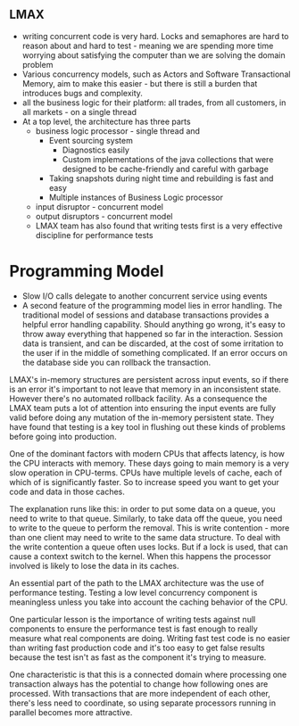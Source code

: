 ## LMAX
- writing concurrent code is very hard. Locks and semaphores are hard to reason about and hard to test - meaning we are spending more time worrying about satisfying the computer than we are solving the domain problem
- Various concurrency models, such as Actors and Software Transactional Memory, aim to make this easier - but there is still a burden that introduces bugs and complexity.
- all the business logic for their platform: all trades, from all customers, in all markets - on a single thread
- At a top level, the architecture has three parts
  - business logic processor - single thread and 
     - Event sourcing system
         - Diagnostics easily
         - Custom implementations of the java collections that were designed to be cache-friendly and careful with garbage
     - Taking snapshots during night time and rebuilding is fast and easy
     - Multiple instances of Business Logic processor
  - input disruptor - concurrent model
  - output disruptors - concurrent model
  - LMAX team has also found that writing tests first is a very effective discipline for performance tests


# Programming Model
- Slow I/O calls delegate to another concurrent service using events
- A second feature of the programming model lies in error handling. The traditional model of sessions and database transactions provides a helpful error handling capability. Should anything go wrong, it's easy to throw away everything that happened so far in the interaction. Session data is transient, and can be discarded, at the cost of some irritation to the user if in the middle of something complicated. If an error occurs on the database side you can rollback the transaction.

LMAX's in-memory structures are persistent across input events, so if there is an error it's important to not leave that memory in an inconsistent state. However there's no automated rollback facility. As a consequence the LMAX team puts a lot of attention into ensuring the input events are fully valid before doing any mutation of the in-memory persistent state. They have found that testing is a key tool in flushing out these kinds of problems before going into production.

One of the dominant factors with modern CPUs that affects latency, is how the CPU interacts with memory. These days going to main memory is a very slow operation in CPU-terms. CPUs have multiple levels of cache, each of which of is significantly faster. So to increase speed you want to get your code and data in those caches.

The explanation runs like this: in order to put some data on a queue, you need to write to that queue. Similarly, to take data off the queue, you need to write to the queue to perform the removal. This is write contention - more than one client may need to write to the same data structure. To deal with the write contention a queue often uses locks. But if a lock is used, that can cause a context switch to the kernel. When this happens the processor involved is likely to lose the data in its caches.

An essential part of the path to the LMAX architecture was the use of performance testing.
Testing a low level concurrency component is meaningless unless you take into account the caching behavior of the CPU.

One particular lesson is the importance of writing tests against null components to ensure the performance test is fast enough to really measure what real components are doing. Writing fast test code is no easier than writing fast production code and it's too easy to get false results because the test isn't as fast as the component it's trying to measure.


One characteristic is that this is a connected domain where processing one transaction always has the potential to change how following ones are processed. With transactions that are more independent of each other, there's less need to coordinate, so using separate processors running in parallel becomes more attractive.
